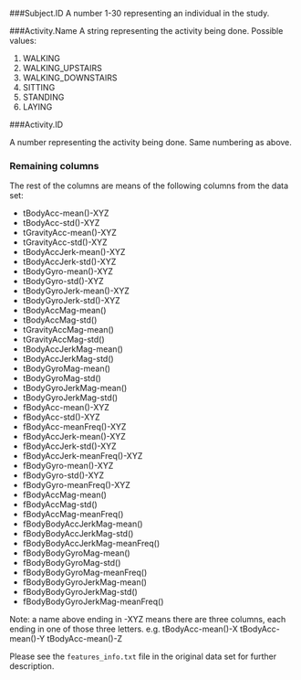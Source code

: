 ###Subject.ID
A number 1-30 representing an individual in the study.

###Activity.Name
A string representing the activity being done. Possible values:

1. WALKING
2. WALKING_UPSTAIRS
3. WALKING_DOWNSTAIRS
4. SITTING
5. STANDING
6. LAYING

###Activity.ID

A number representing the activity being done. Same numbering as above.

### Remaining columns

The rest of the columns are means of the following columns from the data set: 

* tBodyAcc-mean()-XYZ
* tBodyAcc-std()-XYZ
* tGravityAcc-mean()-XYZ
* tGravityAcc-std()-XYZ
* tBodyAccJerk-mean()-XYZ
* tBodyAccJerk-std()-XYZ
* tBodyGyro-mean()-XYZ
* tBodyGyro-std()-XYZ
* tBodyGyroJerk-mean()-XYZ
* tBodyGyroJerk-std()-XYZ
* tBodyAccMag-mean()
* tBodyAccMag-std()
* tGravityAccMag-mean()
* tGravityAccMag-std()
* tBodyAccJerkMag-mean()
* tBodyAccJerkMag-std()
* tBodyGyroMag-mean()
* tBodyGyroMag-std()
* tBodyGyroJerkMag-mean()
* tBodyGyroJerkMag-std()
* fBodyAcc-mean()-XYZ
* fBodyAcc-std()-XYZ
* fBodyAcc-meanFreq()-XYZ
* fBodyAccJerk-mean()-XYZ
* fBodyAccJerk-std()-XYZ
* fBodyAccJerk-meanFreq()-XYZ
* fBodyGyro-mean()-XYZ
* fBodyGyro-std()-XYZ
* fBodyGyro-meanFreq()-XYZ
* fBodyAccMag-mean()
* fBodyAccMag-std()
* fBodyAccMag-meanFreq()
* fBodyBodyAccJerkMag-mean()
* fBodyBodyAccJerkMag-std()
* fBodyBodyAccJerkMag-meanFreq()
* fBodyBodyGyroMag-mean()
* fBodyBodyGyroMag-std()
* fBodyBodyGyroMag-meanFreq()
* fBodyBodyGyroJerkMag-mean()
* fBodyBodyGyroJerkMag-std()
* fBodyBodyGyroJerkMag-meanFreq()

Note: a name above ending in -XYZ means there are three columns, each ending in one of those three letters. e.g.
tBodyAcc-mean()-X
tBodyAcc-mean()-Y
tBodyAcc-mean()-Z

Please see the `features_info.txt` file in the original data set for further description.
